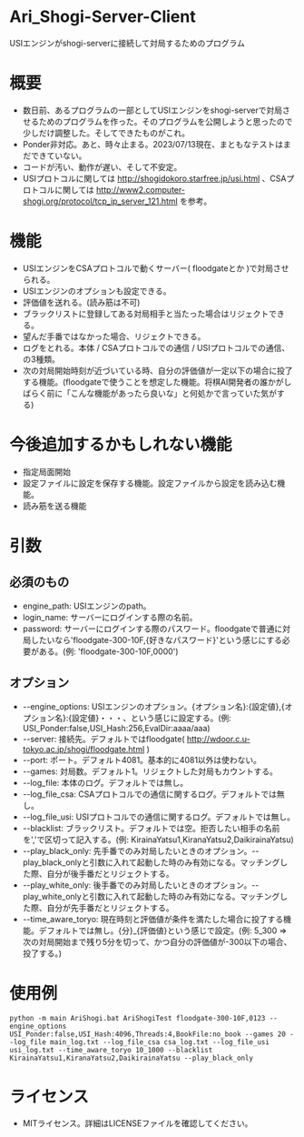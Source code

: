 # Ari_Shogi-Server-Client
USIエンジンがshogi-serverに接続して対局するためのプログラム

# 概要
- 数日前、あるプログラムの一部としてUSIエンジンをshogi-serverで対局させるためのプログラムを作った。そのプログラムを公開しようと思ったので少しだけ調整した。そしてできたものがこれ。
- Ponder非対応。あと、時々止まる。2023/07/13現在、まともなテストはまだできていない。
- コードが汚い、動作が遅い、そして不安定。
- USIプロトコルに関しては http://shogidokoro.starfree.jp/usi.html 、CSAプロトコルに関しては http://www2.computer-shogi.org/protocol/tcp_ip_server_121.html を参考。

# 機能
- USIエンジンをCSAプロトコルで動くサーバー( floodgateとか )で対局させられる。
- USIエンジンのオプションも設定できる。
- 評価値を送れる。(読み筋は不可)
- ブラックリストに登録してある対局相手と当たった場合はリジェクトできる。
- 望んだ手番ではなかった場合、リジェクトできる。
- ログをとれる。本体 / CSAプロトコルでの通信 / USIプロトコルでの通信、の3種類。
- 次の対局開始時刻が近づいている時、自分の評価値が一定以下の場合に投了する機能。(floodgateで使うことを想定した機能。将棋AI開発者の誰かがしばらく前に「こんな機能があったら良いな」と何処かで言っていた気がする)

# 今後追加するかもしれない機能
- 指定局面開始
- 設定ファイルに設定を保存する機能。設定ファイルから設定を読み込む機能。
- 読み筋を送る機能

# 引数
## 必須のもの
- engine_path: USIエンジンのpath。
- login_name: サーバーにログインする際の名前。
- password: サーバーにログインする際のパスワード。floodgateで普通に対局したいなら'floodgate-300-10F,{好きなパスワード}'という感じにする必要がある。(例: 'floodgate-300-10F,0000')

## オプション
- --engine_options: USIエンジンのオプション。{オプション名}:{設定値},{オプション名}:{設定値}・・・、という感じに設定する。(例: USI_Ponder:false,USI_Hash:256,EvalDir:aaaa/aaa)
- --server: 接続先。デフォルトではfloodgate( http://wdoor.c.u-tokyo.ac.jp/shogi/floodgate.html )
- --port: ポート。デフォルト4081。基本的に4081以外は使わない。
- --games: 対局数。デフォルト1。リジェクトした対局もカウントする。
- --log_file: 本体のログ。デフォルトでは無し。
- --log_file_csa: CSAプロトコルでの通信に関するログ。デフォルトでは無し。
- --log_file_usi: USIプロトコルでの通信に関するログ。デフォルトでは無し。
- --blacklist: ブラックリスト。デフォルトでは空。拒否したい相手の名前を','で区切って記入する。(例: KirainaYatsu1,KiranaYatsu2,DaikirainaYatsu)
- --play_black_only: 先手番でのみ対局したいときのオプション。--play_black_onlyと引数に入れて起動した時のみ有効になる。マッチングした際、自分が後手番だとリジェクトする。
- --play_white_only: 後手番でのみ対局したいときのオプション。--play_white_onlyと引数に入れて起動した時のみ有効になる。マッチングした際、自分が先手番だとリジェクトする。
- --time_aware_toryo: 現在時刻と評価値が条件を満たした場合に投了する機能。デフォルトでは無し。{分}_{評価値}という感じで設定。(例: 5_300 => 次の対局開始まで残り5分を切って、かつ自分の評価値が-300以下の場合、投了する。)

# 使用例
```
python -m main AriShogi.bat AriShogiTest floodgate-300-10F,0123 --engine_options USI_Ponder:false,USI_Hash:4096,Threads:4,BookFile:no_book --games 20 --log_file main_log.txt --log_file_csa csa_log.txt --log_file_usi usi_log.txt --time_aware_toryo 10_1000 --blacklist KirainaYatsu1,KiranaYatsu2,DaikirainaYatsu --play_black_only
```

# ライセンス
- MITライセンス。詳細はLICENSEファイルを確認してください。
